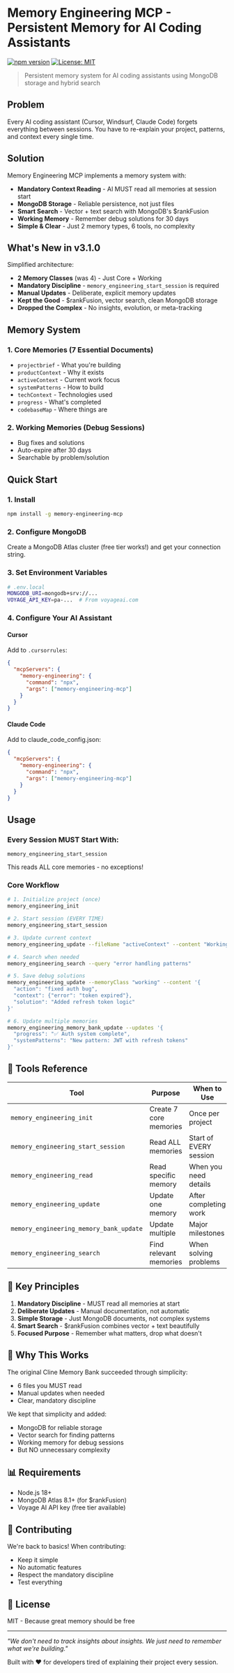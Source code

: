 # Memory Engineering MCP - Persistent Memory for AI Coding Assistants

[![npm version](https://badge.fury.io/js/memory-engineering-mcp.svg)](https://www.npmjs.com/package/memory-engineering-mcp)
[![License: MIT](https://img.shields.io/badge/License-MIT-yellow.svg)](https://opensource.org/licenses/MIT)

> Persistent memory system for AI coding assistants using MongoDB storage and hybrid search

## Problem

Every AI coding assistant (Cursor, Windsurf, Claude Code) forgets everything between sessions. You have to re-explain your project, patterns, and context every single time.

## Solution

Memory Engineering MCP implements a memory system with:
- **Mandatory Context Reading** - AI MUST read all memories at session start
- **MongoDB Storage** - Reliable persistence, not just files
- **Smart Search** - Vector + text search with MongoDB's $rankFusion
- **Working Memory** - Remember debug solutions for 30 days
- **Simple & Clear** - Just 2 memory types, 6 tools, no complexity

## What's New in v3.1.0

Simplified architecture:
- **2 Memory Classes** (was 4) - Just Core + Working
- **Mandatory Discipline** - `memory_engineering_start_session` is required
- **Manual Updates** - Deliberate, explicit memory updates
- **Kept the Good** - $rankFusion, vector search, clean MongoDB storage
- **Dropped the Complex** - No insights, evolution, or meta-tracking

## Memory System

### 1. **Core Memories** (7 Essential Documents)
- `projectbrief` - What you're building
- `productContext` - Why it exists
- `activeContext` - Current work focus
- `systemPatterns` - How to build
- `techContext` - Technologies used
- `progress` - What's completed
- `codebaseMap` - Where things are

### 2. **Working Memories** (Debug Sessions)
- Bug fixes and solutions
- Auto-expire after 30 days
- Searchable by problem/solution

## Quick Start

### 1. Install
```bash
npm install -g memory-engineering-mcp
```

### 2. Configure MongoDB
Create a MongoDB Atlas cluster (free tier works!) and get your connection string.

### 3. Set Environment Variables
```bash
# .env.local
MONGODB_URI=mongodb+srv://...
VOYAGE_API_KEY=pa-...  # From voyageai.com
```

### 4. Configure Your AI Assistant

#### Cursor
Add to `.cursorrules`:
```json
{
  "mcpServers": {
    "memory-engineering": {
      "command": "npx",
      "args": ["memory-engineering-mcp"]
    }
  }
}
```

#### Claude Code
Add to claude_code_config.json:
```json
{
  "mcpServers": {
    "memory-engineering": {
      "command": "npx",
      "args": ["memory-engineering-mcp"]
    }
  }
}
```

## Usage

### Every Session MUST Start With:
```
memory_engineering_start_session
```
This reads ALL core memories - no exceptions!

### Core Workflow
```bash
# 1. Initialize project (once)
memory_engineering_init

# 2. Start session (EVERY TIME)
memory_engineering_start_session

# 3. Update current context
memory_engineering_update --fileName "activeContext" --content "Working on: authentication"

# 4. Search when needed
memory_engineering_search --query "error handling patterns"

# 5. Save debug solutions
memory_engineering_update --memoryClass "working" --content '{
  "action": "fixed auth bug",
  "context": {"error": "token expired"},
  "solution": "Added refresh token logic"
}'

# 6. Update multiple memories
memory_engineering_memory_bank_update --updates '{
  "progress": "✅ Auth system complete",
  "systemPatterns": "New pattern: JWT with refresh tokens"
}'
```

## 🔧 Tools Reference

| Tool | Purpose | When to Use |
|------|---------|-------------|
| `memory_engineering_init` | Create 7 core memories | Once per project |
| `memory_engineering_start_session` | Read ALL memories | Start of EVERY session |
| `memory_engineering_read` | Read specific memory | When you need details |
| `memory_engineering_update` | Update one memory | After completing work |
| `memory_engineering_memory_bank_update` | Update multiple | Major milestones |
| `memory_engineering_search` | Find relevant memories | When solving problems |

## 🎯 Key Principles

1. **Mandatory Discipline** - MUST read all memories at start
2. **Deliberate Updates** - Manual documentation, not automatic
3. **Simple Storage** - Just MongoDB documents, not complex systems
4. **Smart Search** - $rankFusion combines vector + text beautifully
5. **Focused Purpose** - Remember what matters, drop what doesn't

## 🚀 Why This Works

The original Cline Memory Bank succeeded through simplicity:
- 6 files you MUST read
- Manual updates when needed
- Clear, mandatory discipline

We kept that simplicity and added:
- MongoDB for reliable storage
- Vector search for finding patterns
- Working memory for debug sessions
- But NO unnecessary complexity

## 📊 Requirements

- Node.js 18+
- MongoDB Atlas 8.1+ (for $rankFusion)
- Voyage AI API key (free tier available)

## 🤝 Contributing

We're back to basics! When contributing:
- Keep it simple
- No automatic features
- Respect the mandatory discipline
- Test everything

## 📄 License

MIT - Because great memory should be free

---

*"We don't need to track insights about insights. We just need to remember what we're building."*

Built with ❤️ for developers tired of explaining their project every session.